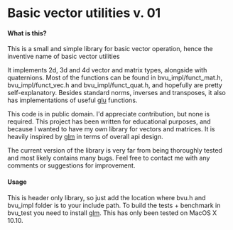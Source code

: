 # Basic vector utilities v. 01

#### What is this?

This is a small and simple library for basic vector operation, hence the inventive name of basic vector utilities

It implements 2d, 3d and 4d vector and matrix types, alongside with quaternions.
Most of the functions can be found in bvu_impl/funct_mat.h, bvu_impl/funct_vec.h and bvu_impl/funct_quat.h, and hopefully are pretty self-explanatory. Besides standard norms, inverses and transposes, it also has implementations of useful [glu](https://en.wikipedia.org/wiki/OpenGL_Utility_Library) functions.

This code is in public domain. I'd appreciate contribution, but none is required.
This project has been written for educational purposes, and because I wanted to have my own library for vectors and matrices. It is heavily inspired by [glm](http://glm.g-truc.net/0.9.7/index.html) in terms of overall api design.

The current version of the library is very far from being thoroughly tested and most likely contains many bugs.
Feel free to contact me with any comments or suggestions for improvement.

#### Usage

This is header only library, so just add the location where bvu.h and bvu_impl folder is to your include path.
To build the tests + benchmark in bvu_test you need to install [glm](http://glm.g-truc.net/0.9.7/index.html). This has only been tested on MacOS X 10.10.

